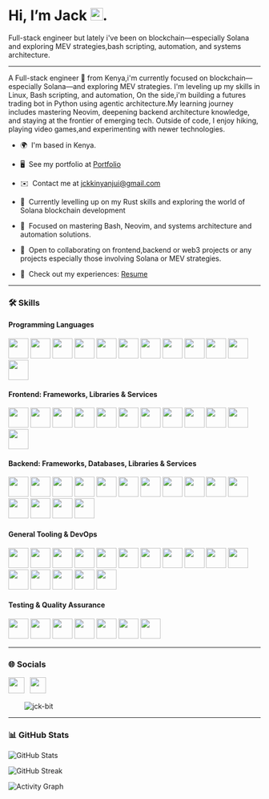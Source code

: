 # Hi, I’m Jack <img src="https://media.giphy.com/media/hvRJCLFzcasrR4ia7z/giphy.gif" width="25px" height="25px">.

Full-stack engineer but lately i've been  on blockchain—especially Solana and exploring MEV strategies,bash scripting, automation, and systems architecture.

---

A Full-stack engineer 🚀 from Kenya,i'm currently focused on blockchain—especially Solana—and exploring MEV strategies. I'm leveling up my skills in Linux, Bash scripting, and automation, On the side,i'm building a futures trading bot in Python using agentic architecture.My learning journey includes mastering Neovim, deepening backend architecture knowledge, and staying at the frontier of emerging tech. Outside of code, I enjoy hiking, playing video games,and experimenting with newer technologies.
 
- 🌍  I'm based in Kenya.

- 🖥️  See my portfolio at <a href="https://kinyanjui.xyz" target="_blank">Portfolio</a>

- ✉️  Contact me at [jckkinyanjui@gmail.com](mailto:jckkinyanjui@gmail.com)

- 🚀  Currently levelling up on my Rust skills and exploring the world of Solana blockchain development

- 🧠  Focused on mastering Bash, Neovim, and  systems architecture and automation solutions.

- 🤝  Open to collaborating on frontend,backend or web3 projects or any projects especially those involving Solana or MEV strategies.

- 📄  Check out my experiences: <a href="https://kinyanjui.xyz" target="_blank">Resume</a>

---

### 🛠️ Skills

#### Programming Languages

<p>

  <a href="https://www.python.org/" title="Python"><img src="https://go-skill-icons.vercel.app/api/icons?i=python" width="40" /></a>
  <a href="https://www.rust-lang.org/" title="Rust"><img src="https://go-skill-icons.vercel.app/api/icons?i=rust" width="40" /></a>
  <a href="https://www.soliditylang.org/" title="Solidity"><img src="https://go-skill-icons.vercel.app/api/icons?i=solidity" width="40" /></a>
  <a href="https://developer.mozilla.org/en-US/docs/Web/JavaScript" title="JavaScript"><img src="https://go-skill-icons.vercel.app/api/icons?i=javascript" width="40" /></a>
  <a href="https://www.typescriptlang.org/" title="TypeScript"><img src="https://go-skill-icons.vercel.app/api/icons?i=typescript" width="40" /></a>
  <a href="https://nodejs.org/" title="Node.js"><img src="https://go-skill-icons.vercel.app/api/icons?i=nodejs" width="40" /></a>
  <a href="https://bun.sh/" title="Bun.js"><img src="https://go-skill-icons.vercel.app/api/icons?i=bun" width="40" /></a>
  <a href="https://www.lua.org/" title="Lua"><img src="https://go-skill-icons.vercel.app/api/icons?i=lua" width="40" /></a>
  <a href="https://developer.mozilla.org/en-US/docs/Web/HTML" title="HTML"><img src="https://go-skill-icons.vercel.app/api/icons?i=html" width="40" /></a>
  <a href="https://developer.mozilla.org/en-US/docs/Web/CSS" title="CSS"><img src="https://go-skill-icons.vercel.app/api/icons?i=css" width="40" /></a>
  <a href="https://sass-lang.com/" title="SCSS / SASS"><img src="https://go-skill-icons.vercel.app/api/icons?i=scss" width="40" /></a>
  <a href="https://www.gnu.org/software/bash/" title="Bash"><img src="https://go-skill-icons.vercel.app/api/icons?i=bash" width="40" /></a>
</p>

#### Frontend: Frameworks, Libraries & Services

<p>
  <a href="https://reactjs.org/" title="React"><img src="https://go-skill-icons.vercel.app/api/icons?i=react" width="40" /></a>
  <a href="https://angular.dev/" title="Angular"><img src="https://go-skill-icons.vercel.app/api/icons?i=angular" width="40" /></a>
  <a href="https://nextjs.org/" title="Next.js"><img src="https://go-skill-icons.vercel.app/api/icons?i=nextjs" width="40" /></a>
  <a href="https://tailwindcss.com/" title="Tailwind CSS"><img src="https://go-skill-icons.vercel.app/api/icons?i=tailwindcss" width="40" /></a>
  <a href="https://redux.js.org/" title="Redux"><img src="https://go-skill-icons.vercel.app/api/icons?i=redux" width="40" /></a>
  <a href="https://recoiljs.org/" title="Recoil"><img src="https://go-skill-icons.vercel.app/api/icons?i=recoil" width="40" /></a>
  <a href="https://tanstack.com/query/latest" title="React Query"><img src="https://go-skill-icons.vercel.app/api/icons?i=reactquery" width="40" /></a>
  <a href="https://www.chartjs.org/" title="Chart.js"><img src="https://go-skill-icons.vercel.app/api/icons?i=chartjs" width="40" /></a>
  <a href="https://authjs.dev/" title="Auth.js"><img src="https://go-skill-icons.vercel.app/api/icons?i=authjs" width="40" /></a>
  <a href="https://www.apollographql.com/" title="Apollo"><img src="https://go-skill-icons.vercel.app/api/icons?i=apollo" width="40" /></a>
  <a href="https://zustand-demo.pmnd.rs/" title="Zustand"><img src="https://go-skill-icons.vercel.app/api/icons?i=zustand" width="40" /></a>
  <a href="https://ui.shadcn.com/" title="Shadcn"><img src="https://go-skill-icons.vercel.app/api/icons?i=shadcn" width="40" /></a>

</p>

#### Backend: Frameworks, Databases, Libraries & Services

<p>
  <a href="https://expressjs.com/" title="Express.js"><img src="https://go-skill-icons.vercel.app/api/icons?i=expressjs" width="40" /></a>
  <a href="https://flask.com/" title="Fask"><img src="https://go-skill-icons.vercel.app/api/icons?i=flask" width="40" /></a>
  <a href="https://www.djangoproject.com/" title="Django"><img src="https://go-skill-icons.vercel.app/api/icons?i=django" width="40" /></a>
  <a href="https://jwt.io/" title="JWT"><img src="https://go-skill-icons.vercel.app/api/icons?i=jwt" width="40" /></a>
  <a href="https://developer.mozilla.org/en-US/docs/Web/API/WebSockets_API" title="WebSockets"><img src="https://go-skill-icons.vercel.app/api/icons?i=websocket" width="40" /></a>
  <a href="https://kafka.apache.org/" title="Apache Kafka"><img src="https://go-skill-icons.vercel.app/api/icons?i=kafka" width="40" /></a>
  <a href="https://www.rabbitmq.com/" title="RabbitMQ"><img src="https://go-skill-icons.vercel.app/api/icons?i=rabbitmq" width="40" /></a>
  <a href="https://www.postgresql.org/" title="PostgreSQL"><img src="https://go-skill-icons.vercel.app/api/icons?i=postgresql" width="40" /></a>
  <a href="https://www.mongodb.com/" title="MongoDB"><img src="https://go-skill-icons.vercel.app/api/icons?i=mongodb" width="40" /></a>
  <a href="https://www.prisma.io/" title="Prisma ORM"><img src="https://go-skill-icons.vercel.app/api/icons?i=prisma" width="40" /></a>
  <a href="https://mongoosejs.com/" title="Mongoose"><img src="https://go-skill-icons.vercel.app/api/icons?i=mongoose" width="40" /></a>
  <a href="https://orm.drizzle.team/" title="Drizzle ORM"><img src="https://go-skill-icons.vercel.app/api/icons?i=drizzle" width="40" /></a>
  <a href="https://graphql.org/" title="GraphQL"><img src="https://go-skill-icons.vercel.app/api/icons?i=graphql" width="40" /></a>
  <a href="https://www.apollographql.com/" title="Apollo"><img src="https://go-skill-icons.vercel.app/api/icons?i=apollo" width="40" /></a>
  <a href="https://socket.io/" title="Socketio"><img src="https://go-skill-icons.vercel.app/api/icons?i=socketio" width="40" /></a>
</p>

#### General Tooling & DevOps

<p>
  <a href="https://www.npmjs.com/" title="npm"><img src="https://go-skill-icons.vercel.app/api/icons?i=npm" width="40" /></a>
  <a href="https://yarnpkg.com/" title="Yarn"><img src="https://go-skill-icons.vercel.app/api/icons?i=yarn" width="40" /></a>
  <a href="https://pnpm.io/" title="pnpm"><img src="https://go-skill-icons.vercel.app/api/icons?i=pnpm" width="40" /></a>
  <a href="https://neovim.io/" title="Neovim"><img src="https://go-skill-icons.vercel.app/api/icons?i=neovim" width="40" /></a>
  <a href="https://www.linux.org/" title="Linux"><img src="https://go-skill-icons.vercel.app/api/icons?i=linux" width="40" /></a>
  <a href="https://ubuntu.com/" title="Ubuntu"><img src="https://go-skill-icons.vercel.app/api/icons?i=ubuntu" width="40" /></a>
  <a href="https://www.postman.com/" title="Postman"><img src="https://go-skill-icons.vercel.app/api/icons?i=postman" width="40" /></a>
  <a href="https://learn.microsoft.com/en-us/windows/wsl/" title="WSL (Windows Subsystem for Linux)"><img src="https://go-skill-icons.vercel.app/api/icons?i=wsl" width="40" /></a>
  <a href="https://www.gnome.org/" title="GNOME Desktop"><img src="https://go-skill-icons.vercel.app/api/icons?i=gnome" width="40" /></a>
  <a href="https://www.docker.com/" title="Docker"><img src="https://go-skill-icons.vercel.app/api/icons?i=docker" width="40" /></a>
  <a href="https://kubernetes.io/" title="Kubernetes"><img src="https://go-skill-icons.vercel.app/api/icons?i=kubernetes" width="40" /></a>
  <a href="https://www.jenkins.io/" title="Jenkins"><img src="https://go-skill-icons.vercel.app/api/icons?i=jenkins" width="40" /></a>
  <a href="https://git-scm.com/" title="Git"><img src="https://go-skill-icons.vercel.app/api/icons?i=git" width="40" /></a>
  <a href="https://nginx.org/" title="NGINX"><img src="https://go-skill-icons.vercel.app/api/icons?i=nginx" width="40" /></a>
  <a href="https://webpack.js.org/" title="Webpack"><img src="https://go-skill-icons.vercel.app/api/icons?i=webpack" width="40" /></a>
  <a href="https://yaml.org/" title="YAML"><img src="https://go-skill-icons.vercel.app/api/icons?i=yaml" width="40" /></a>
</p>

#### Testing & Quality Assurance

<p>
  <a href="https://jestjs.io/" title="Jest"><img src="https://go-skill-icons.vercel.app/api/icons?i=jest" width="40" /></a>
  <a href="https://www.cypress.io/" title="Cypress"><img src="https://go-skill-icons.vercel.app/api/icons?i=cypress" width="40" /></a>
  <a href="https://playwright.dev/" title="Playwright"><img src="https://go-skill-icons.vercel.app/api/icons?i=playwright" width="40" /></a>
  <a href="https://testing-library.com/" title="Testing Library"><img src="https://go-skill-icons.vercel.app/api/icons?i=testinglibrary" width="40" /></a>
  <a href="https://www.selenium.dev/" title="Selenium"><img src="https://go-skill-icons.vercel.app/api/icons?i=selenium" width="40" /></a>
  <a href="https://pptr.dev/" title="Puppeteer"><img src="https://go-skill-icons.vercel.app/api/icons?i=puppeteer" width="40" /></a>
  <a href="https://mochajs.org/" title="Mocha"><img src="https://go-skill-icons.vercel.app/api/icons?i=mocha" width="40" /></a>
</p>

---

### 🌐 Socials

<p align="left"> 
<a href="https://ke.linkedin.com/in/jack-kinyanjui-53291624b" target="_blank" rel="noreferrer"><img src="https://raw.githubusercontent.com/danielcranney/readme-generator/main/public/icons/socials/linkedin.svg" width="32" height="32" /></a>&ensp;
<a href="https://x.com/7kinyanjui" target="_blank" rel="noreferrer"><img src="https://raw.githubusercontent.com/danielcranney/readme-generator/main/public/icons/socials/twitter.svg" width="32" height="32"/>

</a>&emsp;&emsp;
<img src="https://komarev.com/ghpvc/?username=jck-bit&label=Profile%20views&color=0e75b6&style=flat" alt="jck-bit"/>

</p>

---

### 📊 GitHub Stats

![GitHub Stats](https://github-readme-stats.vercel.app/api?username=jck-bit&show_icons=true&count_private=true&title_color=10b981&text_color=ffffff&icon_color=10b981&bg_color=000000&hide_border=true)

![GitHub Streak](https://github-readme-streak-stats.herokuapp.com/?user=jck-bit&stroke=ffffff&background=000000&ring=10b981&fire=10b981&currStreakNum=ffffff&currStreakLabel=10b981&sideNums=ffffff&sideLabels=ffffff&dates=ffffff&hide_border=true)

![Activity Graph](https://github-readme-activity-graph.vercel.app/graph?username=jck-bit&bg_color=000000&color=ffffff&line=10b981&point=ffffff&area=true&hide_border=true)
